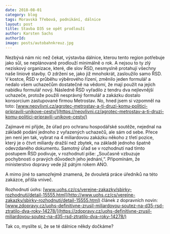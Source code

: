 ```yaml
---
date: 2018-08-01
category: blog
tags: Moravská Třebová, podnikání, dálnice
layout: post
title: Stavba D35 se opět prodlouží
author: Karsten Sachs
authorId: 
image: posts/autobahnkreuz.jpg
---
```


Nezbývá nám nic než čekat, výstavba dálnice, kterou tento region potřebuje jako sůl, se neplánovaně prodlouží minimálně o rok. A nejsou to ty zlý neziskový organizace, které, dle slov ŘSD, nesmyslně protahují všechny naše liniové stavby. O zdržení se, jako již mnohokrát, zasloužilo samo ŘSD. V kostce, ŘSD v průběhu výběrového řízení, změnilo  jeden formulář a nedalo všem uchazečům dostatečně na vědomí, že mají použít na jejich nabídku formulář nový. Následně ŘSD vyřadilo z tendru dva nejlevnější uchazeče, protože použili nesprávný formulář a zakázku dostalo konsorcium zastupované firmou Metrostav. No, hned jsem si vzpomněl na toto: [www.neovlivni.cz/agrotec-metrostav-a-ti-druzi-komu-politici-pripravili-unikove-cesty/](https://neovlivni.cz/agrotec-metrostav-a-ti-druzi-komu-politici-pripravili-unikove-cesty/)

Zajímavé mi přijde, že úřad pro ochranu hospodářské soutěže, nejednal na základě podání jednoho z vyřazených uchazečů, ale sám od sebe. Přece jen není jen tak, vybrat na 4 miliardovou zakázku někoho z třetí pozice, který je o čtvrt miliardy dražší než zbytek, na základě jednoho špatně odevzdaného dokumentu. Samotný úřad se v rozhodnutí nad tímto postupem ŘSD podivuje, v rozhodnutí píše:  „Současně vzbuzuje pochybnosti o pravých důvodech jeho jednání,“. Připomínám, že ministerstvo dopravy vede již pátým rokem ANO. 

A mimo jiné to samozřejmě znamená, že dvouletá práce úředníků na této zakázce, přišla vniveč.  

Rozhodnutí úohs: [www.uohs.cz/cs/verejne-zakazky/sbirky-rozhodnuti/detail-15555.html](http://www.uohs.cz/cs/verejne-zakazky/sbirky-rozhodnuti/detail-15555.html)
článek z dopravních novin: [www.zdopravy.cz/uohs-definitivne-zrusil-miliardovou-soutez-na-d35-rsd-ztratilo-dva-roky-14278/](https://zdopravy.cz/uohs-definitivne-zrusil-miliardovou-soutez-na-d35-rsd-ztratilo-dva-roky-14278/)

Tak co, myslíte si, že se té dálnice někdy dočkáme? 


